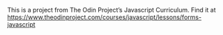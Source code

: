 This is a project from The Odin Project’s Javascript Curriculum. Find it at https://www.theodinproject.com/courses/javascript/lessons/forms-javascript
